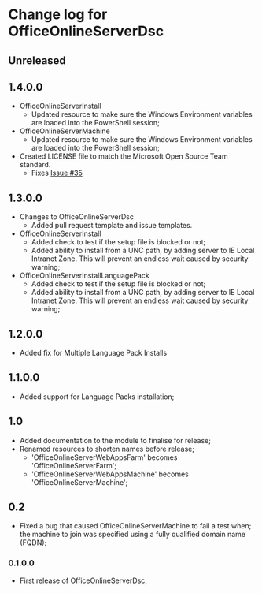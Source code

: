 # Change log for OfficeOnlineServerDsc

## Unreleased

## 1.4.0.0

* OfficeOnlineServerInstall
  * Updated resource to make sure the Windows Environment
    variables are loaded into the PowerShell session;
* OfficeOnlineServerMachine
  * Updated resource to make sure the Windows Environment
    variables are loaded into the PowerShell session;
* Created LICENSE file to match the Microsoft Open Source Team standard.
  * Fixes [Issue #35](https://github.com/PowerShell/OfficeOnlineServerDsc/issues/35)

## 1.3.0.0

* Changes to OfficeOnlineServerDsc
  * Added pull request template and issue templates.
* OfficeOnlineServerInstall
  * Added check to test if the setup file is blocked or not;
  * Added ability to install from a UNC path, by adding server
    to IE Local Intranet Zone. This will prevent an endless wait
    caused by security warning;
* OfficeOnlineServerInstallLanguagePack
  * Added check to test if the setup file is blocked or not;
  * Added ability to install from a UNC path, by adding server
    to IE Local Intranet Zone. This will prevent an endless wait
    caused by security warning;

## 1.2.0.0

* Added fix for Multiple Language Pack Installs

## 1.1.0.0

* Added support for Language Packs installation;

## 1.0

* Added documentation to the module to finalise for release;
* Renamed resources to shorten names before release;
  * 'OfficeOnlineServerWebAppsFarm' becomes 'OfficeOnlineServerFarm';
  * 'OfficeOnlineServerWebAppsMachine' becomes 'OfficeOnlineServerMachine';

## 0.2

* Fixed a bug that caused OfficeOnlineServerMachine to fail a test when;
  the machine to join was specified using a fully qualified domain name (FQDN);

### 0.1.0.0

* First release of OfficeOnlineServerDsc;
